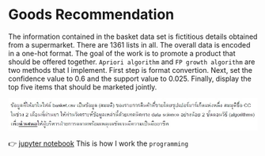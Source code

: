 
# Goods Recommendation

The information contained in the basket data set is fictitious details obtained from a supermarket. There are 1361 lists in all. The overall data is encoded in a one-hot format. The goal of the work is to promote a product that should be offered together. ```Apriori algorithm``` and ```FP growth algorithm``` are two methods that I implement. First step is format convertion. Next, set the confidence value to 0.6 and the support value to 0.025. Finally, display the top five items that should be marketed jointly.

![image](pictures/question.JPG)

👉 [jupyter notebook](https://github.com/tan-koo/Goods-Suggestion/blob/master/jupyter/goods.ipynb) This is how I work the ```programming```